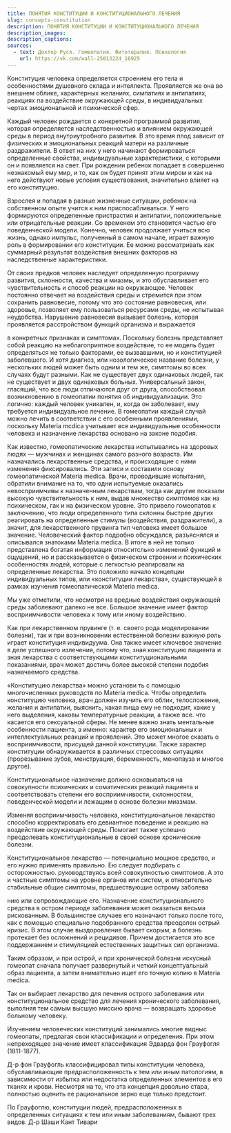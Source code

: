 ```yaml
---
title: ПОНЯТИЯ КОНСТИТУЦИИ И КОНСТИТУЦИОНАЛЬНОГО ЛЕЧЕНИЯ
slug: concepts-constitution
description: ПОНЯТИЯ КОНСТИТУЦИИ И КОНСТИТУЦИОНАЛЬНОГО ЛЕЧЕНИЯ
description_images: 
description_captions: 
sources:
  - text: Доктор Руся. Гомеопатия. Фитотерапия. Психология
    url: https://vk.com/wall-25013224_16925
---
```

Конституция человека определяется строением его тела и особенностями душевного склада и интеллекта. Проявляется же она во внешнем облике, характерных желаниях, симпатиях и антипатиях, реакциях па воздействие окружающей среды, в индивидуальных чертах эмоциональной и психической сфер.

Каждый человек рождается с конкретной программой развития, которая определяется наследственностью и влиянием окружающей среды в период внутриутробного развития. В это время плод зависит от физических и эмоциональных реакций матери на различные раздражители. В ответ на них у него начинают формироваться определенные свойства, индивидуальные характеристики, с которыми он и появляется на свет. При рождении ребенок попадает в совершенно незнакомый ему мир, и то, как он будет принят этим миром и как на него действуют новые условия существования, значительно влияет на его конституцию.

Взрослея и попадая в разные жизненные ситуации, ребенок на собственном опыте учится к ним приспосабливаться. У него формируются определенные пристрастия и антипатии, положительные или отрицательные реакции. Со временем это становится частью его поведенческой модели. Конечно, человек продолжает учиться всю жизнь, однако импульс, полученный в самом начале, играет важную роль в формировании его конституции. Ее можно рассматривать как суммарный результат воздействия внешних факторов на наследственные характеристики.

От своих предков человек наследует определенную программу развития, склонности, качества и миазмы, и это обуславливает его чувствительность и способ реакции на окружающее. Человек постоянно отвечает на воздействия среды и стремится при этом сохранить равновесие, потому что это состояние равновесия, или здоровье, позволяет ему пользоваться ресурсами среды, не испытывая неудобства. Нарушение равновесия вызывает болезнь, которая проявляется расстройством функций организма и выражается

в конкретных признаках и симптомах. Поскольку болезнь представляет собой реакцию на неблагоприятное воздействие, то ее модель будет определяться не только факторами, ее вызвавшими, но и конституцией заболевшего. И хотя диагноз, или нозологическое название болезни, у нескольких людей может быть одним и тем же, симптомы во всех случаях будут разными. Как не существует двух одинаковых людей, так не существует и двух одинаковых больных. Универсальный закон, гласящий, что все люди отличаются друг от друга, способствовал возникновению в гомеопатии понятия об индивидуализации. Это логично: каждый человек уникален, и, когда он заболевает, ему требуется индивидуальное лечение. В гомеопатии каждый случай можно лечить в соответствии с его особенными проявлениями, поскольку Materia mcdica учитывает все индивидуальные особенности человека и назначение лекарства основано на законе подобия.

Как известно, гомеопатические лекарства испытывались на здоровых людях — мужчинах и женщинах самого разного возраста. Им назначались лекарственные средства, и происходящие с ними изменения фиксировались. Эти записи и составили основу гомеопатической Materia medica. Врачи, проводившие испытания, обратили внимание на то, что одни испытуемые оказались невосприимчивы к назначенным лекарствам, тогда как другие показали высокую чувствительность к ним, выдав множество симптомов как на психическом, гак и на физическом уровне. Это привело гомеопатов к заключению, что люди определенного типа склонны быстрее других реагировать на определенные стимулы (воздействия, раздражители), а значит, для лекарственного прувинга тип человека имеет большое значение. Человеческий фактор подробно обсуждался, разъяснялся и описывался знатоками Materia mеdica. В итоге в ней не только представлена богатая информация относитсльно изменений функций и ощущений, но и рассказывается о физическом строении и психических особенностях людей, которые с легкостью реагировали на определенные лекарства. Это положило начало концепции индивидуальных типов, или «конституции лекарства», существующей в рамках изучения гомеопатической Materia medica.

Мы уже отметили, что несмотря на вредные воздействия окружающей среды заболевают далеко не все. Большое значение имеет фактор восприимчивости человека к тому или иному воздействию.

Как при лекарственном прувинге (т. е. своего рода моделировании болезни), так и при возникновении естественной болезни важную роль играет конституция индивидуума. Она также имеет ключевое значение в деле успешного излечения, потому что, зная конституцию пациента и зная лекарства с соответствующими конституциональными показаниями, врач может достичь более высокой степени подобия назначаемого средства.

«Конституцию лекарства» можно установи ть с помощью многочисленных руководств по Materia medica. Чтобы определить конституцию человека, врач должен изучить его облик, телосложение, желания и антипатии, выяснить, какая пища ему не подходит, какие у него выделения, каковы температурные реакции, а также все. что касается его сексуальной сферы. Не менее важно знать ментальные особенности пациента, а именно: характер его эмоциональных и интеллектуальных реакций и проявлений. Это может многое сказать о восприимчивости, присущей данной конституции. Также характер конституции обнаруживается в различных стрессовых ситуациях (прорезывание зубов, менструация, беременность, менопауза и многое другое).

Конституциональное назначение должно основываться на совокупности психических и соматических реакций пациента и соответствовать степени его восприимчивости, склонностям, поведенческой модели и лежащим в основе болезни миазмам.

Изменяя восприимчивость человека, конституциональное лекарство способно корректировать его девиантное поведение и реакцию на воздействие окружающей среды. Помогает также успешно преодолевать конституциональные в своей основе хронические болезни.

Конституциональное лекарство — потенциально мощное средство, и его нужно применять правильно. Ею следует подбирать с осторожностью. руководствуясь всей совокупностью симптомов. А это и частные симптомы на уровне органов или систем, и относительно стабильные общие симптомы, предшествующие острому заболева­

нию или сопровождающие его. Назначение конституционального средства в остром периоде заболевания может оказаться весьма рискованным. В большинстве случаев его назначают только после того, как с помощью специально подобранного средства преодолен острый кризис. В этом случае выздоровление бывает скорым, а болезнь протекает без осложнений и рецидивов. Причем достигается это все поддержанием и стимуляцией естественных защитных сил организма.

Таким образом, и при острой, и при хронической болезни искусный гомеопат сначала получает развернутый и четкий концептуальный образ пациента, а затем внимательно ищет его точную копию в Materia medica.

Так он выбирает лекарство для лечения острого заболевания или конституциональное средство для лечения хронического заболевания, выполняя тем самым высшую миссию врача — возвращать здоровье больному человеку.

Изучением человеческих конституций занимались многие видныс гомеопаты, предлагая свои классификации и определения. При этом непреходящее значение имеет классификация Эдварда фон Грауфогля (1811-1877).

Д-р фон Грауфогль классифицировал типы конституции человека, обуславливающие предрасположенность к тем или иным патологиям, в зависимости от избытка или недостатка определенных элементов в его тканях и крови. Несмотря на то, что эта концепция довольно стара, полностью оценить ее рациональное зерно еще только предстоит.

По Грауфоглю, конституции людей, предрасположенных в определенных ситуациях к тем или иным заболеваниям, бывают трех видов.
Д-р Шаши Кант Тивари